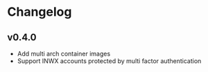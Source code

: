 # Changelog

## v0.4.0

- Add multi arch container images
- Support INWX accounts protected by multi factor authentication
